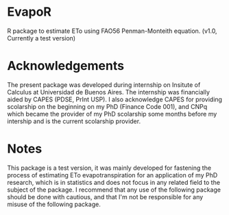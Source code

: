 # EvapoR

R package to estimate ETo using FAO56 Penman-Monteith equation. (v1.0, Currently a test version)

# Acknowledgements

The present package was developed during internship on Insitute of Calculus at Universidad de Buenos Aires. The internship was financially aided by CAPES (PDSE, PrInt USP). I also acknowledge CAPES for providing scolarship on the beginning on my PhD (Finance Code 001), and CNPq which became the provider of my PhD scolarship some months before my intership and is the current scolarship provider.

# Notes

This package is a test version, it was mainly developed for fastening the process of estimating ETo evapotranspiration for an application of my PhD research, which is in statistics and does not focus in any related field to the subject of the package. I recommend that any use of the following package should be done with cautious, and that I'm not be responsible for any misuse of the following package.  

